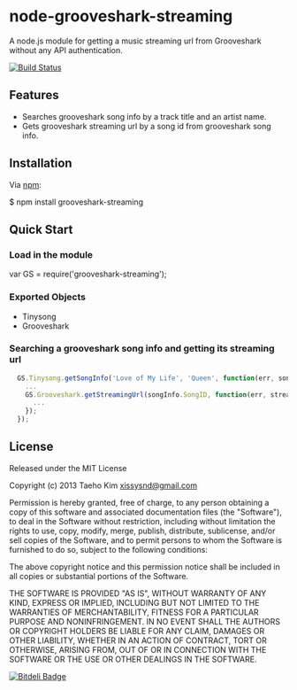 # node-grooveshark-streaming

A node.js module for getting a music streaming url from Grooveshark without any API authentication.

[![Build Status](https://travis-ci.org/xissy/node-grooveshark-streaming.png?branch=master)](https://travis-ci.org/xissy/node-grooveshark-streaming)

## Features

- Searches grooveshark song info by a track title and an artist name.
- Gets grooveshark streaming url by a song id from grooveshark song info.

## Installation

Via [npm](https://npmjs.org):

  $ npm install grooveshark-streaming
  

## Quick Start

### Load in the module

  var GS = require('grooveshark-streaming');

### Exported Objects

- Tinysong
- Grooveshark

### Searching a grooveshark song info and getting its streaming url

```javascript
  GS.Tinysong.getSongInfo('Love of My Life', 'Queen', function(err, songInfo) {
    ...
    GS.Grooveshark.getStreamingUrl(songInfo.SongID, function(err, streamUrl) {
      ...
    });
  });
```

## License

Released under the MIT License

Copyright (c) 2013 Taeho Kim <xissysnd@gmail.com>

Permission is hereby granted, free of charge, to any person obtaining a copy
of this software and associated documentation files (the "Software"), to deal
in the Software without restriction, including without limitation the rights
to use, copy, modify, merge, publish, distribute, sublicense, and/or sell
copies of the Software, and to permit persons to whom the Software is
furnished to do so, subject to the following conditions:

The above copyright notice and this permission notice shall be included in
all copies or substantial portions of the Software.

THE SOFTWARE IS PROVIDED "AS IS", WITHOUT WARRANTY OF ANY KIND, EXPRESS OR IMPLIED, INCLUDING BUT NOT LIMITED TO THE WARRANTIES OF MERCHANTABILITY, FITNESS FOR A PARTICULAR PURPOSE AND NONINFRINGEMENT. IN NO EVENT SHALL THE AUTHORS OR COPYRIGHT HOLDERS BE LIABLE FOR ANY CLAIM, DAMAGES OR OTHER LIABILITY, WHETHER IN AN ACTION OF CONTRACT, TORT OR OTHERWISE, ARISING FROM, OUT OF OR IN CONNECTION WITH THE SOFTWARE OR THE USE OR OTHER DEALINGS IN THE SOFTWARE.


[![Bitdeli Badge](https://d2weczhvl823v0.cloudfront.net/xissy/node-grooveshark-streaming/trend.png)](https://bitdeli.com/free "Bitdeli Badge")

